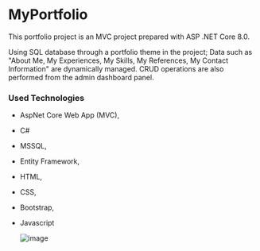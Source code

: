 # MyPortfolio

This portfolio project is an MVC project prepared with ASP .NET Core 8.0.

Using SQL database through a portfolio theme in the project; Data such as "About Me, My Experiences, My Skills, My References, My Contact Information" are dynamically managed.
CRUD operations are also performed from the admin dashboard panel.

### Used Technologies
- AspNet Core Web App (MVC), 
- C#
- MSSQL, 
- Entity Framework, 
- HTML, 
- CSS, 
- Bootstrap, 
- Javascript

  ![image](https://github.com/ozdeeraslan/MyPortfolioAspNet/assets/146100790/dcdab2fe-cf40-4d34-b04a-a144241c4515)
